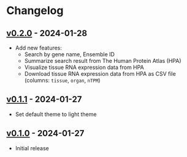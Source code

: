 # Changelog

## [v0.2.0](https://github.com/nukopy/gene-searcher/compare/v0.1.1...v0.2.0) - 2024-01-28

- Add new features:
  - Search by gene name, Ensemble ID
  - Summarize search result from The Human Protein Atlas (HPA)
  - Visualize tissue RNA expression data from HPA
  - Download tissue RNA expression data from HPA as CSV file (columns: `tissue`, `organ`, `nTPM`)

## [v0.1.1](https://github.com/nukopy/gene-searcher/compare/v0.1.0...v0.1.1) - 2024-01-27

- Set default theme to light theme

## [v0.1.0](https://github.com/nukopy/gene-searcher/commits/v0.1.0) - 2024-01-27

- Initial release
